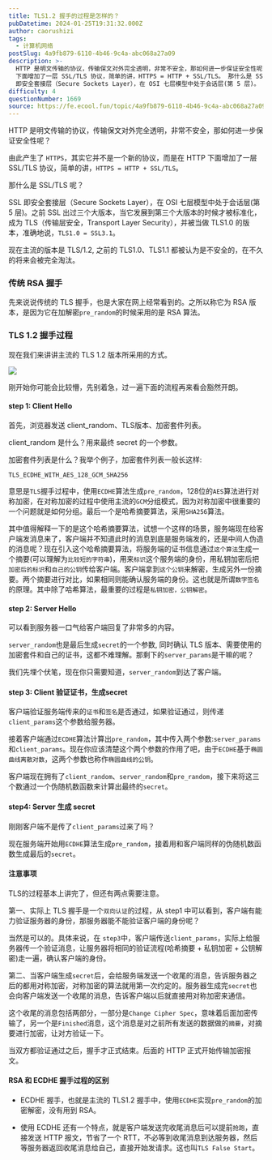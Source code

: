 ```yaml
---
title: TLS1.2 握手的过程是怎样的？
pubDatetime: 2024-01-25T19:31:32.000Z
author: caorushizi
tags:
  - 计算机网络
postSlug: 4a9fb879-6110-4b46-9c4a-abc068a27a09
description: >-
  HTTP 是明文传输的协议，传输保文对外完全透明，非常不安全，那如何进一步保证安全性呢？ 由此产生了 HTTPS，其实它并不是一个新的协议，而是在 HTTP
  下面增加了一层 SSL/TLS 协议，简单的讲，HTTPS = HTTP + SSL/TLS。 那什么是 SSL/TLS 呢？ SSL
  即安全套接层（Secure Sockets Layer），在 OSI 七层模型中处于会话层(第 5 层)。
difficulty: 4
questionNumber: 1669
source: https://fe.ecool.fun/topic/4a9fb879-6110-4b46-9c4a-abc068a27a09
---
```


HTTP 是明文传输的协议，传输保文对外完全透明，非常不安全，那如何进一步保证安全性呢？

由此产生了 `HTTPS`，其实它并不是一个新的协议，而是在 HTTP 下面增加了一层 SSL/TLS 协议，简单的讲，`HTTPS = HTTP + SSL/TLS`。

那什么是 SSL/TLS 呢？

SSL 即安全套接层（Secure Sockets Layer），在 OSI 七层模型中处于会话层(第 5 层)。之前 SSL 出过三个大版本，当它发展到第三个大版本的时候才被标准化，成为 TLS（传输层安全，Transport Layer Security），并被当做 TLS1.0 的版本，准确地说，`TLS1.0 = SSL3.1`。

现在主流的版本是 TLS/1.2, 之前的 TLS1.0、TLS1.1 都被认为是不安全的，在不久的将来会被完全淘汰。

### 传统 RSA 握手

先来说说传统的 TLS 握手，也是大家在网上经常看到的。之所以称它为 RSA 版本，是因为它在加解密`pre_random`的时候采用的是 RSA 算法。

### TLS 1.2 握手过程

现在我们来讲讲主流的 TLS 1.2 版本所采用的方式。

![](https://static.ecool.fun//article/e891e763-755a-4008-9cb0-dd4b35c93c31.jpeg)

刚开始你可能会比较懵，先别着急，过一遍下面的流程再来看会豁然开朗。

#### step 1: Client Hello

首先，浏览器发送 client_random、TLS版本、加密套件列表。

client_random 是什么？用来最终 secret 的一个参数。

加密套件列表是什么？我举个例子，加密套件列表一般长这样:

```
TLS_ECDHE_WITH_AES_128_GCM_SHA256
```

意思是`TLS`握手过程中，使用`ECDHE`算法生成`pre_random`，128位的`AES`算法进行对称加密，在对称加密的过程中使用主流的`GCM`分组模式，因为对称加密中很重要的一个问题就是如何分组。最后一个是哈希摘要算法，采用`SHA256`算法。

其中值得解释一下的是这个哈希摘要算法，试想一个这样的场景，服务端现在给客户端发消息来了，客户端并不知道此时的消息到底是服务端发的，还是中间人伪造的消息呢？现在引入这个哈希摘要算法，将服务端的证书信息通过`这个算法`生成一个摘要(可以理解为`比较短的字符串`)，用来`标识`这个服务端的身份，用私钥加密后把`加密后的标识`和`自己的公钥`传给客户端。客户端拿到`这个公钥`来解密，生成另外一份摘要。两个摘要进行对比，如果相同则能确认服务端的身份。这也就是所谓`数字签名`的原理。其中除了哈希算法，最重要的过程是`私钥加密，公钥解密`。

#### step 2: Server Hello

可以看到服务器一口气给客户端回复了非常多的内容。

`server_random`也是最后生成`secret`的一个参数, 同时确认 TLS 版本、需要使用的加密套件和自己的证书，这都不难理解。那剩下的`server_params`是干嘛的呢？

我们先埋个伏笔，现在你只需要知道，`server_random`到达了客户端。

#### step 3: Client 验证证书，生成secret

客户端验证服务端传来的`证书`和`签名`是否通过，如果验证通过，则传递`client_params`这个参数给服务器。

接着客户端通过`ECDHE`算法计算出`pre_random`，其中传入两个参数:`server_params`和`client_params`。现在你应该清楚这个两个参数的作用了吧，由于`ECDHE`基于`椭圆曲线离散对数`，这两个参数也称作`椭圆曲线的公钥`。

客户端现在拥有了`client_random`、`server_random`和`pre_random`，接下来将这三个数通过一个伪随机数函数来计算出最终的`secret`。

#### step4: Server 生成 secret

刚刚客户端不是传了`client_params`过来了吗？

现在服务端开始用`ECDHE`算法生成`pre_random`，接着用和客户端同样的伪随机数函数生成最后的`secret`。

#### 注意事项

TLS的过程基本上讲完了，但还有两点需要注意。

第一、实际上 TLS 握手是一个`双向认证`的过程，从 step1 中可以看到，客户端有能力验证服务器的身份，那服务器能不能验证客户端的身份呢？

当然是可以的。具体来说，在 `step3`中，客户端传送`client_params`，实际上给服务器传一个验证消息，让服务器将相同的验证流程(哈希摘要 + 私钥加密 + 公钥解密)走一遍，确认客户端的身份。

第二、当客户端生成`secret`后，会给服务端发送一个收尾的消息，告诉服务器之后的都用对称加密，对称加密的算法就用第一次约定的。服务器生成完`secret`也会向客户端发送一个收尾的消息，告诉客户端以后就直接用对称加密来通信。

这个收尾的消息包括两部分，一部分是`Change Cipher Spec`，意味着后面加密传输了，另一个是`Finished`消息，这个消息是对之前所有发送的数据做的`摘要`，对摘要进行加密，让对方验证一下。

当双方都验证通过之后，握手才正式结束。后面的 HTTP 正式开始传输加密报文。

#### RSA 和 ECDHE 握手过程的区别

* ECDHE 握手，也就是主流的 TLS1.2 握手中，使用`ECDHE`实现`pre_random`的加密解密，没有用到 RSA。

* 使用 ECDHE 还有一个特点，就是客户端发送完收尾消息后可以提前`抢跑`，直接发送 HTTP 报文，节省了一个 RTT，不必等到收尾消息到达服务器，然后等服务器返回收尾消息给自己，直接开始发请求。这也叫`TLS False Start`。




